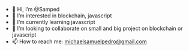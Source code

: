 - 👋 Hi, I’m @Samped
- 👀 I’m interested in blockchain, javascript
- 🌱 I’m currently learning javascript
- 💞️ I’m looking to collaborate on small and big project on blockchain or javascript
- 📫 How to reach me: michaelsamuelpedro@gmail.com

<!---
Samped/Samped is a ✨ special ✨ repository because its `README.md` (this file) appears on your GitHub profile.
You can click the Preview link to take a look at your changes.
--->
